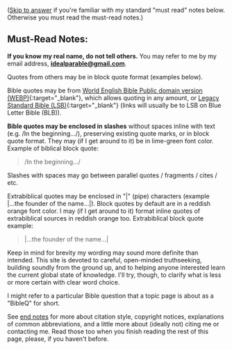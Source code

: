 ([Skip to answer](#answer) if you're familiar with my standard "must read" notes below. Otherwise you must read the must-read notes.)

## Must-Read Notes:
**If you know my real name, do not tell others.** You may refer to me by my email address, <a href="mailto:idealparable@gmail.com"><b>idealparable@gmail.com</b></a>.

Quotes from others may be in block quote format (examples below).

Bible quotes may be from [World English Bible Public domain version (WEBP)](https://ebible.org/web/GEN01.htm){:target="_blank"}, which allows quoting in any amount, or [Legacy Standard Bible (LSB)](https://www.blueletterbible.org/lsb/gen/1/1){:target="_blank"} (links will usually be to LSB on Blue Letter Bible (BLB)).

**Bible quotes may be enclosed in slashes** without spaces inline with text (e.g. /In the beginning.../), preserving existing quote marks, or in block quote format. They may (if I get around to it) be in lime-green font color. Example of biblical block quote:

> <span class="bbq">/In the beginning.../</span>

Slashes with spaces may go between parallel quotes / fragments / cites / etc.

Extrabiblical quotes may be enclosed in "\|" (pipe) characters (example \|...the founder of the name...\|). Block quotes by default are in a reddish orange font color. I may (if I get around to it) format inline quotes of extrabiblical sources in reddish orange too. Extrabiblical block quote example:

> \|...the founder of the name...\|

Keep in mind for brevity my wording may sound more definite than intended. This site is devoted to careful, open-minded truthseeking, building soundly from the ground up, and to helping anyone interested learn the current global state of knowledge. I'll try, though, to clarify what is less or more certain with clear word choice.

I might refer to a particular Bible question that a topic page is about as a "BibleQ" for short.

See [end notes](#end-notes) for more about citation style, copyright notices, explanations of common abbreviations, and a little more about (ideally not) citing me or contacting me. Read those too when you finish reading the rest of this page, please, if you haven't before.
